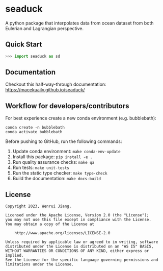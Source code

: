 # seaduck

A python package that interpolates data from ocean dataset from both Eulerian and Lagrangian perspective.

## Quick Start

```python
>>> import seaduck as sd
```

## Documentation

Checkout this half-way-through documentation:
https://macekuailv.github.io/seaduck/

## Workflow for developers/contributors

For best experience create a new conda environment (e.g. bubblebath):

```
conda create -n bubblebath
conda activate bubblebath
```

Before pushing to GitHub, run the following commands:

1. Update conda environment: `make conda-env-update`
1. Install this package: `pip install -e .`
1. Run quality assurance checks: `make qa`
1. Run tests: `make unit-tests`
1. Run the static type checker: `make type-check`
1. Build the documentation: `make docs-build`

## License

```
Copyright 2023, Wenrui Jiang.

Licensed under the Apache License, Version 2.0 (the "License");
you may not use this file except in compliance with the License.
You may obtain a copy of the License at

    http://www.apache.org/licenses/LICENSE-2.0

Unless required by applicable law or agreed to in writing, software
distributed under the License is distributed on an "AS IS" BASIS,
WITHOUT WARRANTIES OR CONDITIONS OF ANY KIND, either express or implied.
See the License for the specific language governing permissions and
limitations under the License.
```
